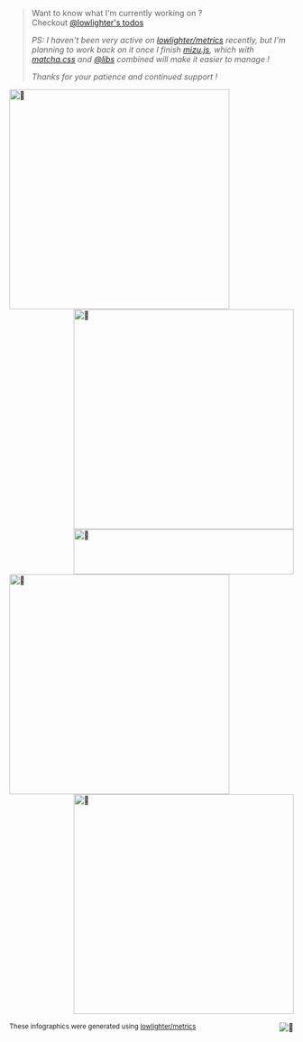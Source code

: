 
> Want to know what I'm currently working on ?\
> Checkout [@lowlighter's todos](https://github.com/users/AndreLucenaJr/projects/9)
> 
> *PS: I haven't been very active on [lowlighter/metrics](https://github.com/lowlighter/metrics) recently, but I'm planning to work back on it once I finish [mizu.js](https://mizu.sh), which with [matcha.css](https://matcha.mizu.sh) and [@libs](https://github.com/lowlighter/libs) combined will make it easier to manage !*
> 
> *Thanks for your patience and continued support !*

[<img align="left" width="390" alt="🦑" src="https://gist.githubusercontent.com/AndreLucenaJ/3c6eaedf50273adfb7a510822672f570/raw/general.svg">](#)
[<img align="right" width="390" alt="🦑" src="https://gist.githubusercontent.com/AndreLucenaJ/3c6eaedf50273adfb7a510822672f570/raw/medias.svg?p">](#)
[<img align="right" width="390" height="80" alt="🦑" src="https://gist.githubusercontent.com/AndreLucenaJ/3c6eaedf50273adfb7a510822672f570/raw/placeholder.svg">](#)

[<img align="left" width="390" alt="🦑" src="https://gist.githubusercontent.com/AndreLucenaJ/3c6eaedf50273adfb7a510822672f570/raw/sponsors.svg">](https://github.com/sponsors/lowlighter)
[<img align="right" width="390" alt="🦑" src="https://gist.githubusercontent.com/AndreLucenaJ/3c6eaedf50273adfb7a510822672f570/raw/achievements.svg">](#)

[<img width="100%" height="1" alt="🦑" src="https://gist.githubusercontent.com/AndreLucenaJ/3c6eaedf50273adfb7a510822672f570/raw/placeholder.svg">](#)

[<img align="right" alt="🦑" src="https://github.com/lowlighter/AndreLucenaJ/assets/22963968/f03a6539-5f5e-4e29-8cc5-8f2138660440">](#)



<sub>These infographics were generated using [lowlighter/metrics](https://github.com/lowlighter/metrics)</sub>

<!-- Grizzco: https://user-images.githubusercontent.com/22963968/190084456-0e077445-abae-4355-8061-5f0830a48d6e.png -->
<!-- Until that day: https://user-images.githubusercontent.com/22963968/159836902-a7553777-f1e2-49ed-90fc-9721322b3f44.png -->
<!-- The betrayer: https://user-images.githubusercontent.com/22963968/155458995-e4c24fff-d667-48cd-a1ce-1f66cd233a14.png -->
<!-- The world ender: https://user-images.githubusercontent.com/22963968/130322172-4e4996cd-eb3d-4013-9fc2-47e573413310.png -->
<!-- Farewell Miura: https://user-images.githubusercontent.com/22963968/119890439-1ff29f00-bf38-11eb-8515-d0a9c3c8a6b6.png -->
<!-- First steps with JavaScript: https://user-images.githubusercontent.com/22963968/114021347-e3c48b80-9870-11eb-8bc8-998bf39b4d0d.png -->

